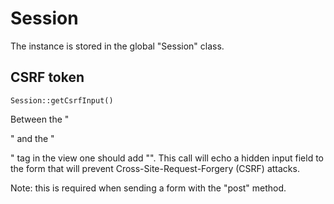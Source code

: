 # Session

The instance is stored in the global "Session" class.

## CSRF token

```
Session::getCsrfInput()
```

Between the "<form method="post">" and the "</form>" tag in the view one should add "<?php Session::getCsrfInput();?>".
This call will echo a hidden input field to the form that will prevent Cross-Site-Request-Forgery (CSRF) attacks.

Note: this is required when sending a form with the "post" method.